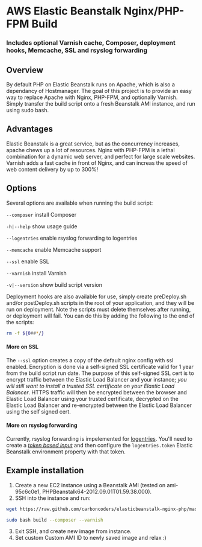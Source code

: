 # AWS Elastic Beanstalk Nginx/PHP-FPM Build
### Includes optional Varnish cache, Composer, deployment hooks, Memcache, SSL and rsyslog forwarding

## Overview

By default PHP on Elastic Beanstalk runs on Apache, which is also a dependancy of Hostmanager. The goal of this project is to provide an easy way to replace Apache with Nginx, PHP-FPM, and optionally Varnish. Simply transfer the build script onto a fresh Beanstalk AMI instance, and run using sudo bash.

## Advantages

Elastic Beanstalk is a great service, but as the concurrency increases, apache chews up a lot of resources. Nginx with PHP-FPM is a lethal combination for a dynamic web server, and perfect for large scale websites. Varnish adds a fast cache in front of Nginx, and can increas the speed of web content delivery by up to 300%!

## Options

Several options are available when running the build script:

`--composer` install Composer

`-h|--help` show usage guide

`--logentries` enable rsyslog forwarding to logentries

`--memcache` enable Memcache support

`--ssl` enable SSL

`--varnish` install Varnish

`-v|--version` show build script version

Deployment hooks are also available for use, simply create preDeploy.sh and/or postDeploy.sh scripts in the root of your application, and they will be run on deployment. Note the scripts must delete themselves after running, or deployment will fail. You can do this by adding the following to the end of the scripts:

```bash
rm -f ${0##*/}
```

#### More on SSL
The `--ssl` option creates a copy of the default nginx config with ssl enabled. Encryption is done via a self-signed SSL certificate valid for 1 year from the build script run date. The purpose of this self-signed SSL cert is to encrypt traffic between the Elastic Load Balancer and your instance; *you will still want to install a trusted SSL certificate on your Elastic Load Balancer*. HTTPS traffic will then be encrypted between the browser and Elastic Load Balancer using your trusted certificate, decrypted on the Elastic Load Balancer and re-encrypted between the Elastic Load Balancer using the self signed cert.

#### More on rsyslog forwarding
Currently, rsyslog forwarding is impelemented for [logentries](http://www.logentries.com). You'll need to create a [*token based input*](https://logentries.com/doc/input-token/) and then configure the `logentries.token` Elastic Beanstalk environment property with that token.

## Example installation

1. Create a new EC2 instance using a Beanstalk AMI (tested on ami-95c6c0e1, PHPBeanstalk64-2012.09.01T01.59.38.000).
2. SSH into the instance and run:

```bash
wget https://raw.github.com/carboncoders/elasticbeanstalk-nginx-php/master/build

sudo bash build --composer --varnish
```

3. Exit SSH, and create new image from instance.
4. Set custom Custom AMI ID to newly saved image and relax :)